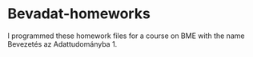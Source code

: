 # Bevadat-homeworks
I programmed these homework files for a course on BME with the name Bevezetés az Adattudományba 1.
